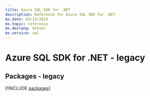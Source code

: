 ```yaml
---
title: Azure SQL SDK for .NET
description: Reference for Azure SQL SDK for .NET
ms.date: 03/14/2024
ms.topic: reference
ms.devlang: dotnet
ms.service: sql
---
```

# Azure SQL SDK for .NET - legacy
## Packages - legacy
[!INCLUDE [packages](sql-index.md)]